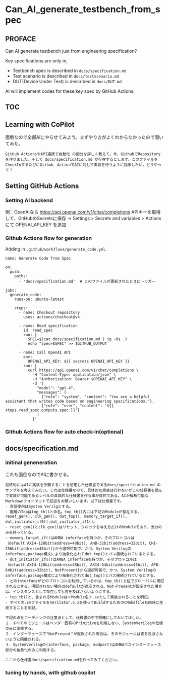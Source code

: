 # Can_AI_generate_testbench_from_spec
## PROFACE
Can AI generate testbench just from engineering specification? 

Key specifications are only in, 
- Testbench spec is described in `docs/specification.md`
- Test scenario is described in `docs/testscenario.md`
- DUT(Device Under Test) is described in `docs/DUT.md`

AI will implement codes for these key spec by GitHub Actions.

## TOC

## Learning with CoPilot
面倒なので全部AIにやらせてみよう。まずやり方がよくわからなかったので聞いてみた。

```
GitHub ActionsやAPI連携で自動化 の部分を詳しく教えて。今、GithubでRepositoryを作りました。そして docs/specification.md が存在するとします。このファイルをCheckInするたびにGithub　ActionでAIに対して実装を行うように指示したい。どうやって？
```


## Setting GitHub Actions

### Setting AI backend

例：OpenAIなら https://api.openai.com/v1/chat/completions
APIキーを取得して、GitHubのSecretsに保存 → Settings > Secrets and variables > Actions にて OPENAI_API_KEY を追加

### Github Actions flow for generation

Adding in `.github/workflows/generate_code.yml`.

```
name: Generate Code from Spec

on:
  push:
    paths:
      - 'docs/specification.md'  # このファイルが更新されたときにトリガー

jobs:
  generate_code:
    runs-on: ubuntu-latest

    steps:
      - name: Checkout repository
        uses: actions/checkout@v4

      - name: Read specification
        id: read_spec
        run: |
          SPEC=$(cat docs/specification.md | jq -Rs .)
          echo "spec=$SPEC" >> $GITHUB_OUTPUT

      - name: Call OpenAI API
        env:
          OPENAI_API_KEY: ${{ secrets.OPENAI_API_KEY }}
        run: |
          curl https://api.openai.com/v1/chat/completions \
            -H "Content-Type: application/json" \
            -H "Authorization: Bearer $OPENAI_API_KEY" \
            -d '{
              "model": "gpt-4",
              "messages": [
                {"role": "system", "content": "You are a helpful assistant that writes code based on engineering specifications."},
                {"role": "user", "content": '${{ steps.read_spec.outputs.spec }}'}
              ]
            }'
```


### Github Actions flow for auto check-in(optional)

## docs/specification.md

### initinal geneneration
これも面倒なのでAIに書かせる。

```
最終的にはAIに実装を依頼することを想定した仕様書であるdocs/specification.md のサンプルを考えてみたい。これは仕様書なので、具体的な実装は行わないがこの仕様書を読んで実装が可能であるレベルの具体的な仕様書を作る事が目的である。AIが解析可能なMarkdownフォーマットで記述をお願いしいます。以下は仕様書です。
- 言語使用はSystem Verilgとする。
- 階層のTopはtop_tb()と命名。top_tb()内には下記のModuleが存在する。 reset_gen(), clk_gen(), dut_top(), memory_target_if(), dut_initiator_if0(),dut_initiator_if1()。
- reset_gen()とclk_gen()はリセット、クロックを与えるだけのModuleであり、出力のみを持っている。
- memory_target_if()はAMBA inferfaceを持つが、そのプロトコルは｛default:AXI4-128bit(address=48bit), AHB-32bit(address=32bit), CHI-256bit(address=48bit)}から選択可能で、かつ、System Verilogのinferface,package構文により抽象化されてdut_top()とバス接続されているとする。
- dut_initiator_ifx()はAMBA inferfaceを持つが、そのプロトコルは｛default:AXI4-128bit(address=48bit), AXI4-64bit(address=48bit), APB-64bit(address=32bit), NotPresent}から選択可能で、かつ、System Verilogのinferface,package構文により抽象化されてdut_top()とバス接続されているとする。
- どのinterfaceがどのプロトコルを利用しているかは、top_tb()上位でグローバルに明記されるとする。明記されない場合はdefaultが適応される。Not-Presentが設定された場合は、インスタンスとして存在しても害を及ぼさないようにする。
- top_tb()と、含まれるModuleは＜Module名＞.svとして実装されることを明記。
- すべての.svファイルをVerilator.5.xを使ってBuildするためのCMakefileも同時に生成することを明記。

下記の点をコーディングの注意点として、仕様書の中で明確にしておいてほしい。
１．すべてのモジュールはベンダー固有のPrimitiveを利用しない、SystemVerilogの仕様のみに準拠する。
２．インターフェースで"NotPresent"が選択された場合は、そのモジュールは害を及ぼさないように隔離される。
３．SystemVerilogの(interface, package, modport)はAMBAバスインターフェース部分の抽象化のみに利用する。

ここから仕様書docs/specification.mdを作ってみてください。
```

### tuning by hands, with github copilot



